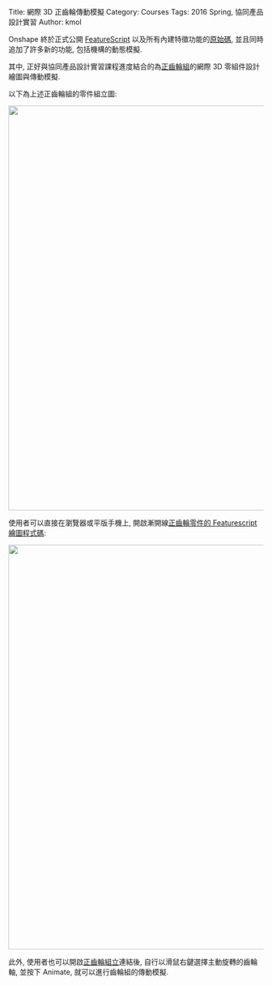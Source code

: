 Title: 網際 3D 正齒輪傳動模擬
Category: Courses
Tags: 2016 Spring, 協同產品設計實習
Author: kmol

Onshape 終於正式公開 <a href="https://www.onshape.com/featurescript">FeatureScript</a> 以及所有內建特徵功能的<a href="https://cad.onshape.com/documents/5749364ce4b0f60f1b7940fe/w/925a5467b6e725168eb9c993/e/ff3b765aacc32576f893ed23">原始碼</a>, 並且同時追加了許多新的功能, 包括機構的動態模擬.

<!-- PELICAN_END_SUMMARY -->

其中, 正好與協同產品設計實習課程進度結合的為<a href="https://cad.onshape.com/documents/57494152e4b05f50e871a72c/w/a4a3f09939bf1f43a8e4f133/e/8b09d1743dcc794c5c38e7ab">正齒輪組</a>的網際 3D 零組件設計繪圖與傳動模擬.

以下為上述正齒輪組的零件組立圖:

<image src="http://chiamingyen.github.io/kmolab_data/files/201605/onshape_spur_gear_demo.png" width="800" />

使用者可以直接在瀏覽器或平版手機上, 開啟漸開線<a href="https://cad.onshape.com/documents/57494152e4b05f50e871a72c/w/a4a3f09939bf1f43a8e4f133/e/2923cd50930798d8999b2ef0">正齒輪零件的 Featurescript 繪圖程式碼</a>:

<image src="http://chiamingyen.github.io/kmolab_data/files/201605/onshape_spur_gear_featurescript.png" width="800" />

此外, 使用者也可以開啟<a href="https://cad.onshape.com/documents/57494152e4b05f50e871a72c/w/a4a3f09939bf1f43a8e4f133/e/8b09d1743dcc794c5c38e7ab">正齒輪組立</a>連結後, 自行以滑鼠右鍵選擇主動旋轉的齒輪軸, 並按下 Animate, 就可以進行齒輪組的傳動模擬.

